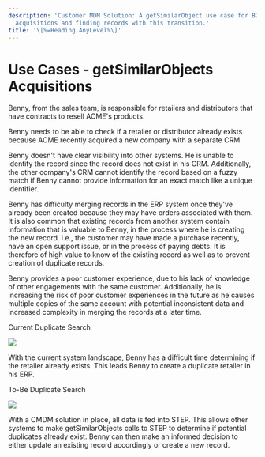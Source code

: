 ```yaml
---
description: 'Customer MDM Solution: A getSimilarObject use case for B2B
  acquisitions and finding records with this transition.'
title: '\[%=Heading.AnyLevel%\]'
---
```


Use Cases - getSimilarObjects Acquisitions
==========================================

Benny, from the sales team, is responsible for retailers and
distributors that have contracts to resell ACME's products.

Benny needs to be able to check if a retailer or distributor already
exists because ACME recently acquired a new company with a separate CRM.

Benny doesn\'t have clear visibility into other systems. He is unable to
identify the record since the record does not exist in his CRM.
Additionally, the other company\'s CRM cannot identify the record based
on a fuzzy match if Benny cannot provide information for an exact match
like a unique identifier.

Benny has difficulty merging records in the ERP system once they\'ve
already been created because they may have orders associated with them.
It is also common that existing records from another system contain
information that is valuable to Benny, in the process where he is
creating the new record. i.e., the customer may have made a purchase
recently, have an open support issue, or in the process of paying debts.
It is therefore of high value to know of the existing record as well as
to prevent creation of duplicate records.

Benny provides a poor customer experience, due to his lack of knowledge
of other engagements with the same customer. Additionally, he is
increasing the risk of poor customer experiences in the future as he
causes multiple copies of the same account with potential inconsistent
data and increased complexity in merging the records at a later time.

Current Duplicate Search

![](../../../../../Resources/Images/Solution%20Enablement/CMDM/DuplicateSearchGraphic.png)

With the current system landscape, Benny has a difficult time
determining if the retailer already exists. This leads Benny to create a
duplicate retailer in his ERP.

To-Be Duplicate Search

![](../../../../../Resources/Images/Solution%20Enablement/CMDM/ToBeDuplicateSearchGraphic.png)

With a CMDM solution in place, all data is fed into STEP. This allows
other systems to make getSimilarObjects calls to STEP to determine if
potential duplicates already exist. Benny can then make an informed
decision to either update an existing record accordingly or create a new
record.
